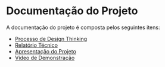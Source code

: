 # Documentação do Projeto

A documentação do projeto é composta pelos seguintes itens: 
 - [Processo de Design Thinking]()
 - [Relatório Técnico]()
 - [Apresentação do Projeto]()
 - [Vídeo de Demonstração]()
